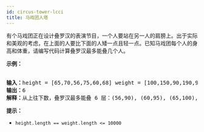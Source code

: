 ```yaml
---
id: circus-tower-lcci
title: 马戏团人塔
---
```

有个马戏团正在设计叠罗汉的表演节目，一个人要站在另一人的肩膀上。出于实际和美观的考虑，在上面的人要比下面的人矮一点且轻一点。已知马戏团每个人的身高和体重，请编写代码计算叠罗汉最多能叠几个人。

**示例：**


<pre><br/><strong>输入：</strong>height = [65,70,56,75,60,68] weight = [100,150,90,190,95,110]<br/><strong>输出：</strong>6<br/><strong>解释：</strong>从上往下数，叠罗汉最多能叠 6 层：(56,90), (60,95), (65,100), (68,110), (70,150), (75,190)</pre>

**提示：**


- <code>height.length == weight.length &lt;= 10000</code>
